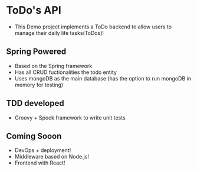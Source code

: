 # ToDo's API

* This Demo project implements a ToDo backend to allow users to manage their daily life tasks(ToDos)!

## Spring Powered
* Based on the Spring framework
* Has all CRUD fuctionalities the todo entity
* Uses mongoDB as the main database (has the option to run mongoDB in memory for testing)

## TDD developed
* Groovy + Spock framework to write unit tests

## Coming Sooon
* DevOps + deployment!
* Middleware based on Node.js!
* Frontend with React!

